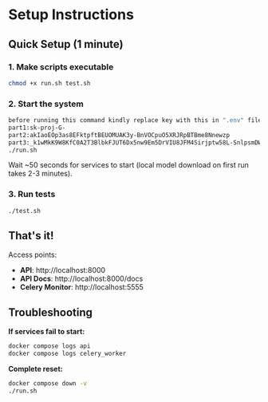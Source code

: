 # Setup Instructions

## Quick Setup (1 minute)

### 1. Make scripts executable

```bash
chmod +x run.sh test.sh
```

### 2. Start the system

```bash
before running this command kindly replace key with this in ".env" file (please concatenate all part)
part1:sk-proj-G-
part2:akIaoEOp3as8EFktpftBEUOMUAK3y-BnVOCpuO5XRJRpBTBme8Nnewzp
part3:_k1wMkK9W8KfC0A2T3BlbkFJUT6Dx5nw9Em5DrVIU8JFM4Sirjptw58L-SnlpsmDWmu1xrLYmAaXBTb1FOceWr6vTHOpuFHBMA
./run.sh
```

Wait ~50 seconds for services to start (local model download on first run takes 2-3 minutes).

### 3. Run tests

```bash
./test.sh
```

## That's it!

Access points:
- **API**: http://localhost:8000
- **API Docs**: http://localhost:8000/docs  
- **Celery Monitor**: http://localhost:5555

## Troubleshooting

**If services fail to start:**
```bash
docker compose logs api
docker compose logs celery_worker
```

**Complete reset:**
```bash
docker compose down -v
./run.sh
```
